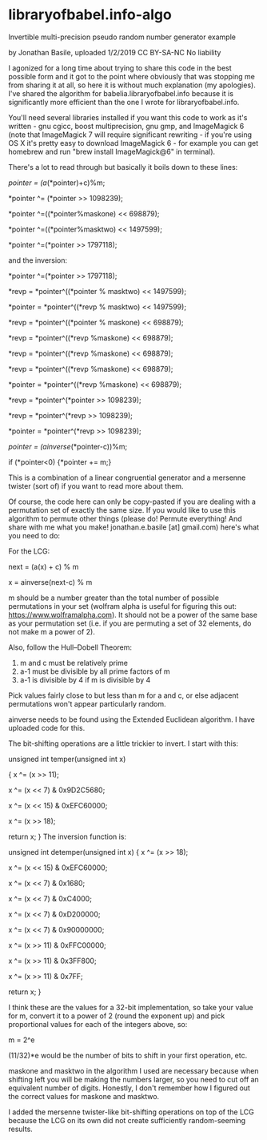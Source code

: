 # libraryofbabel.info-algo
Invertible multi-precision pseudo random number generator example

by Jonathan Basile, uploaded 1/2/2019
CC BY-SA-NC
No liability

I agonized for a long time about trying to share this code in the best possible form and it got to the point where obviously that was stopping me from sharing it at all, so here it is without much explanation (my apologies). I've shared the algorithm for babelia.libraryofbabel.info because it is significantly more efficient than the one I wrote for libraryofbabel.info. 

You'll need several libraries installed if you want this code to work as it's written - gnu cgicc, boost multiprecision, gnu gmp, and ImageMagick 6 (note that ImageMagick 7 will require significant rewriting - if you're using OS X it's pretty easy to download ImageMagick 6 - for example you can get homebrew and run "brew install ImageMagick@6" in terminal).

There's a lot to read through but basically it boils down to these lines:

*pointer = (a*(*pointer)+c)%m;   

*pointer ^= (*pointer >> 1098239);

*pointer ^=((*pointer%maskone) << 698879);

*pointer ^=((*pointer%masktwo) << 1497599);

*pointer ^=(*pointer >> 1797118);



and the inversion:

*pointer ^=(*pointer >> 1797118);

*revp = *pointer^((*pointer % masktwo) << 1497599);

*pointer = *pointer^((*revp % masktwo) << 1497599);

*revp = *pointer^((*pointer % maskone) << 698879);

*revp = *pointer^((*revp %maskone) << 698879);

*revp = *pointer^((*revp %maskone) << 698879);

*revp = *pointer^((*revp %maskone) << 698879);

*pointer = *pointer^((*revp %maskone) << 698879);

*revp = *pointer^(*pointer >> 1098239);

*revp = *pointer^(*revp >> 1098239);

*pointer = *pointer^(*revp >> 1098239);

*pointer = (ainverse*(*pointer-c))%m;

if (*pointer<0) {*pointer += m;}

This is a combination of a linear congruential generator and a mersenne twister (sort of) if you want to read more about them.

Of course, the code here can only be copy-pasted if you are dealing with a permutation set of exactly the same size. If you would like to use this algorithm to permute other things (please do! Permute everything! And share with me what you make! jonathan.e.basile [at] gmail.com) here's what you need to do:

For the LCG:

next = (a(x) + c) % m

x = ainverse(next-c) % m

m should be a number greater than the total number of possible permutations in your set (wolfram alpha is useful for figuring this out: https://www.wolframalpha.com). It should not be a power of the same base as your permutation set (i.e. if you are permuting a set of 32 elements, do not make m a power of 2).

Also, follow the Hull–Dobell Theorem:

1. m and c must be relatively prime
2. a-1 must be divisible by all prime factors of m
3. a-1 is divisible by 4 if m is divisible by 4

Pick values fairly close to but less than m for a and c, or else adjacent permutations won't appear particularly random.

ainverse needs to be found using the Extended Euclidean algorithm. I have uploaded code for this.

The bit-shifting operations are a little trickier to invert. I start with this:

unsigned int temper(unsigned int x)

   {
   x ^= (x >> 11);
   
   x ^= (x << 7) & 0x9D2C5680;
   
   x ^= (x << 15) & 0xEFC60000;
   
   x ^= (x >> 18);
   
   return x;
   }
The inversion function is:

unsigned int detemper(unsigned int x)
   {
   x ^= (x >> 18);
   
   x ^= (x << 15) & 0xEFC60000;
   
   x ^= (x << 7) & 0x1680;
   
   x ^= (x << 7) & 0xC4000;
   
   x ^= (x << 7) & 0xD200000;
   
   x ^= (x << 7) & 0x90000000;
   
   x ^= (x >> 11) & 0xFFC00000;
   
   x ^= (x >> 11) & 0x3FF800;
   
   x ^= (x >> 11) & 0x7FF;

   return x;
   }

I think these are the values for a 32-bit implementation, so take your value for m, convert it to a power of 2 (round the exponent up) and pick proportional values for each of the integers above, so:

m = 2^e

(11/32)*e would be the number of bits to shift in your first operation, etc.

maskone and masktwo in the algorithm I used are necessary because when shifting left you will be making the numbers larger, so you need to cut off an equivalent number of digits. Honestly, I don't remember how I figured out the correct values for maskone and masktwo.

I added the mersenne twister-like bit-shifting operations on top of the LCG because the LCG on its own did not create sufficiently random-seeming results. 
